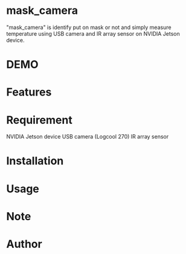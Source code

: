 # mask_camera
"mask_camera" is identify put on mask or not and simply measure temperature using USB camera and IR array sensor on NVIDIA Jetson device.

# DEMO


# Features


# Requirement
NVIDIA Jetson device
USB camera (Logcool 270)
IR array sensor

# Installation

# Usage

# Note

# Author
